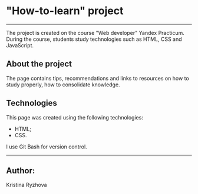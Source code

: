 # "How-to-learn" project

_________________

The project is created on the course "Web developer" Yandex Practicum. During the course, students study technologies such as HTML, CSS and JavaScript.

## About the project
The page contains tips, recommendations and links to resources on how to study properly, how to consolidate knowledge.

## Technologies
This page was created using the following technologies:

- HTML;
- CSS.

I use Git Bash for version control.

________________

## Author:
Kristina Ryzhova